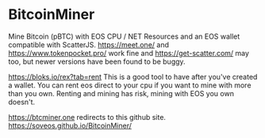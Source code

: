# BitcoinMiner

Mine Bitcoin (pBTC) with EOS CPU / NET Resources and an EOS wallet compatible with ScatterJS.  https://meet.one/ and https://www.tokenpocket.pro/ work fine and https://get-scatter.com/ may too, but newer versions have been found to be buggy.  

https://bloks.io/rex?tab=rent
This is a good tool to have after you've created a wallet.  You can rent eos direct to your cpu if you want to mine with more than you own. Renting and mining has risk, mining with EOS you own doesn't.  

https://btcminer.one redirects to this github site.
https://soveos.github.io/BitcoinMiner/



